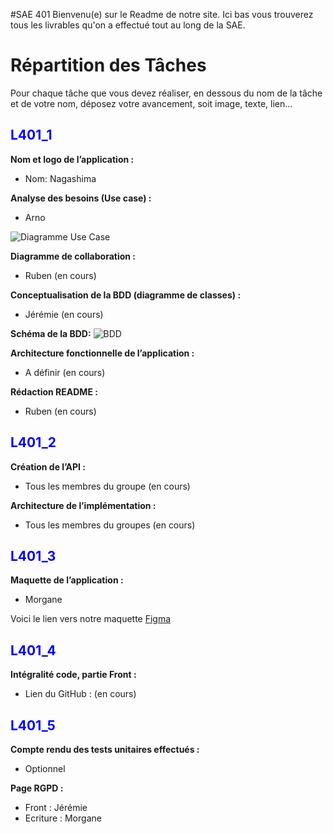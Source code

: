 #SAE 401
Bienvenu(e) sur le Readme de notre site. Ici bas vous trouverez tous les livrables qu'on a effectué tout au long de la SAE.

# Répartition des Tâches

Pour chaque tâche que vous devez réaliser, en dessous du nom de la tâche et de votre nom, déposez votre avancement, soit image, texte, lien...

<h2 style="color: blue;">L401_1</h2>

**Nom et logo de l’application :**
- Nom: Nagashima

**Analyse des besoins (Use case) :**
- Arno
  
![Diagramme Use Case](Usecase.png "Use Case")


**Diagramme de collaboration :**
- Ruben (en cours)


**Conceptualisation de la BDD (diagramme de classes) :**
- Jérémie (en cours)


**Schéma de la BDD:**
![BDD](BDD.png "BDD")


**Architecture fonctionnelle de l’application :**
- A définir (en cours)

**Rédaction README :**
- Ruben (en cours)

<h2 style="color: blue;">L401_2</h2>

**Création de l’API :**
- Tous les membres du groupe (en cours)

**Architecture de l’implémentation :**
- Tous les membres du groupes (en cours)

<h2 style="color: blue;">L401_3</h2>

**Maquette de l’application :**
- Morgane

Voici le lien vers notre maquette [Figma](https://www.figma.com/file/js3IPJ5lyDuOkkbZxPp5JI/SAE-401---Sushi?type=design&node-id=0-1&mode=design&t=OsKSFu5Ozi29BfzR-0)

<h2 style="color: blue;">L401_4</h2>

**Intégralité code, partie Front :**
- Lien du GitHub : (en cours)

<h2 style="color: blue;">L401_5</h2>

**Compte rendu des tests unitaires effectués :**
- Optionnel

**Page RGPD :**
- Front : Jérémie
- Ecriture : Morgane

